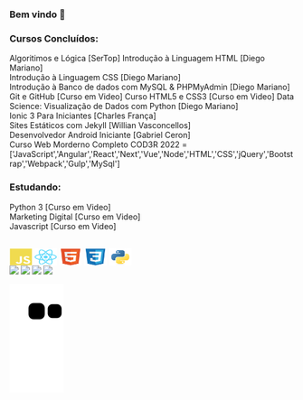 ### Bem vindo 👋

### Cursos Concluídos:
Algoritimos e Lógica [SerTop]
Introdução à Linguagem HTML [Diego Mariano]<br>
Introdução à Linguagem CSS  [Diego Mariano]<br>
Introdução à Banco de dados com MySQL & PHPMyAdmin [Diego Mariano]<br>
Git e GitHub [Curso em Video]
Curso HTML5 e CSS3 [Curso em Video]
Data Science: Visualização de Dados com Python [Diego Mariano]<br>
Ionic 3 Para Iniciantes [Charles França]<br>
Sites Estáticos com Jekyll [Willian Vasconcellos]<br>
Desenvolvedor Android Iniciante [Gabriel Ceron]<br>
Curso Web Morderno Completo COD3R 2022 = ['JavaScript','Angular','React','Next','Vue','Node','HTML','CSS','jQuery','Bootstrap','Webpack','Gulp','MySql']<br>
### Estudando:
Python 3 [Curso em Video]<br>
Marketing Digital [Curso em Video]<br>
Javascript [Curso em Video]<br>

<div style="display: inline_block"><br>
  <img align="center" alt="Mag-Js" height="30" width="40" src="https://raw.githubusercontent.com/devicons/devicon/master/icons/javascript/javascript-plain.svg">
  <img align="center" alt="Mag-React" height="30" width="40" src="https://raw.githubusercontent.com/devicons/devicon/master/icons/react/react-original.svg">
  <img align="center" alt="Mag-HTML" height="30" width="40" src="https://raw.githubusercontent.com/devicons/devicon/master/icons/html5/html5-original.svg">
  <img align="center" alt="Mag-CSS" height="30" width="40" src="https://raw.githubusercontent.com/devicons/devicon/master/icons/css3/css3-original.svg">
  <img align="center" alt="Mag-Python" height="30" width="40" src="https://raw.githubusercontent.com/devicons/devicon/master/icons/python/python-original.svg">
</div>
<div> 
  <div><a></a></div>
  <a href="https://instagram.com/vargs_" target="_blank"><img src="https://img.shields.io/badge/-Instagram-%23E4405F?style=for-the-badge&logo=instagram&logoColor=white" target="_blank"></a>
 <a href="https://discord.gg/KZAehJMAN6" target="_blank"><img src="https://img.shields.io/badge/Discord-7289DA?style=for-the-badge&logo=discord&logoColor=white" target="_blank"></a> 
  <a href = "mailto:carlos.perdomo284@gmail.com"><img src="https://img.shields.io/badge/-Gmail-%23333?style=for-the-badge&logo=gmail&logoColor=white" target="_blank"></a>
  <a href="https://www.linkedin.com/in/carlos-eduardo-perdomo-vargas-8012221b9" target="_blank"><img src="https://img.shields.io/badge/-LinkedIn-%230077B5?style=for-the-badge&logo=linkedin&logoColor=white" target="_blank"></a> 
 
  ![Snake animation](https://github.com/rafaballerini/rafaballerini/blob/output/github-contribution-grid-snake.svg)
 
</div>
